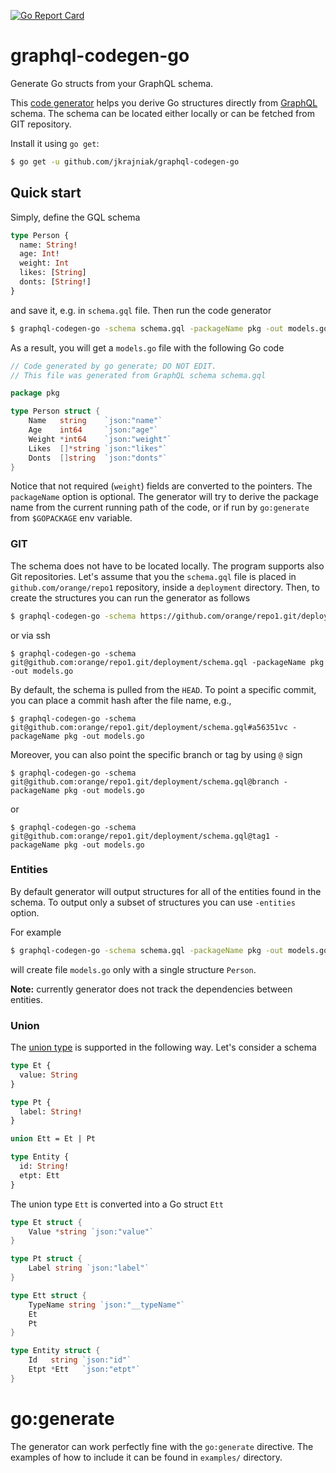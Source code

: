 [![Go Report Card](https://goreportcard.com/badge/github.com/jkrajniak/graphql-codegen-go)](https://goreportcard.com/report/github.com/jkrajniak/graphql-codegen-go)

# graphql-codegen-go
Generate Go structs from your GraphQL schema.

This [code generator](https://blog.golang.org/generate) helps you derive Go structures directly from [GraphQL](https://graphql.org/) schema. The schema
can be located either locally or can be fetched from GIT repository.

Install it using `go get`:

```bash
$ go get -u github.com/jkrajniak/graphql-codegen-go
```
## Quick start

Simply, define the GQL schema
```graphql
type Person {
  name: String!
  age: Int!
  weight: Int
  likes: [String]
  donts: [String!]
}
```
and save it, e.g. in `schema.gql` file. Then run the code generator

```bash
$ graphql-codegen-go -schema schema.gql -packageName pkg -out models.go
```
As a result, you will get a `models.go` file with the following Go code

```go
// Code generated by go generate; DO NOT EDIT.
// This file was generated from GraphQL schema schema.gql

package pkg

type Person struct {
	Name   string    `json:"name"`
	Age    int64     `json:"age"`
	Weight *int64    `json:"weight"`
	Likes  []*string `json:"likes"`
	Donts  []string  `json:"donts"`
}
```

Notice that not required (`weight`) fields are converted to the pointers. The `packageName` option is optional. The generator
will try to derive the package name from the current running path of the code, or if run by `go:generate` from `$GOPACKAGE` env variable.

### GIT

The schema does not have to be located locally. The program supports also Git repositories.
Let's assume that you the `schema.gql` file is placed in `github.com/orange/repo1` repository, inside a `deployment` directory.
Then, to create the structures you can run the generator as follows

```bash
$ graphql-codegen-go -schema https://github.com/orange/repo1.git/deployment/schema.gql -packageName pkg -out models.go
```

or via ssh

```
$ graphql-codegen-go -schema git@github.com:orange/repo1.git/deployment/schema.gql -packageName pkg -out models.go
```

By default, the schema is pulled from the `HEAD`. To point a specific commit, you can place a commit hash after the file name, e.g.,

```
$ graphql-codegen-go -schema git@github.com:orange/repo1.git/deployment/schema.gql#a56351vc -packageName pkg -out models.go
```

Moreover, you can also point the specific branch or tag by using `@` sign

```
$ graphql-codegen-go -schema git@github.com:orange/repo1.git/deployment/schema.gql@branch -packageName pkg -out models.go
```

or

```
$ graphql-codegen-go -schema git@github.com:orange/repo1.git/deployment/schema.gql@tag1 -packageName pkg -out models.go
```

### Entities

By default generator will output structures for all of the entities found in the schema. To output only a subset of structures
you can use `-entities` option.

For example
```bash
$ graphql-codegen-go -schema schema.gql -packageName pkg -out models.go -entities Person
```
will create file `models.go` only with a single structure `Person`.

**Note:** currently generator does not track the dependencies between entities.

### Union

The [union type](https://graphql.org/learn/schema/#union-types) is supported in the following way. Let's consider a schema
```graphql
type Et {
  value: String
}

type Pt {
  label: String!
}

union Ett = Et | Pt

type Entity {
  id: String!
  etpt: Ett
}
```

The union type `Ett` is converted into a Go struct `Ett`
```go
type Et struct {
	Value *string `json:"value"`
}

type Pt struct {
	Label string `json:"label"`
}

type Ett struct {
	TypeName string `json:"__typeName"`
	Et
	Pt
}

type Entity struct {
	Id   string `json:"id"`
	Etpt *Ett   `json:"etpt"`
}
```

# go:generate

The generator can work perfectly fine with the ```go:generate``` directive. The examples of how to include it can be found in `examples/` directory.
